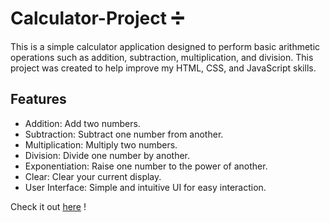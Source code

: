 # Calculator-Project ➗

This is a simple calculator application designed to perform basic arithmetic operations such as addition, subtraction, multiplication, and division. This project was created to help improve my HTML, CSS, and JavaScript skills.

## Features
- Addition: Add two numbers.
- Subtraction: Subtract one number from another.
- Multiplication: Multiply two numbers.
- Division: Divide one number by another.
- Exponentiation: Raise one number to the power of another.
- Clear: Clear your current display.
- User Interface: Simple and intuitive UI for easy interaction.

Check it out [here](https://sofiabsv.github.io/calculator-project/) !
